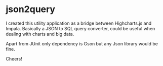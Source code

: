 # json2query

I created this utility application as a bridge between Highcharts.js and Impala. Basically a JSON to SQL query converter, could be useful when dealing with charts and big data. 

Apart from JUnit only dependency is Gson but any Json library would be fine.

Cheers!